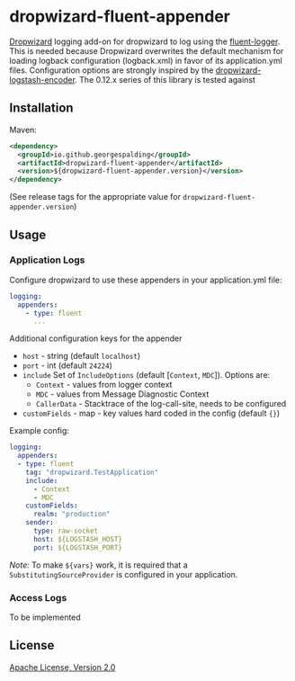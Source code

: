 # dropwizard-fluent-appender

[Dropwizard](http://dropwizard.io/) logging add-on for dropwizard to log using the [fluent-logger](https://github.com/fluent/fluent-logger-node).
This is needed because Dropwizard overwrites the default mechanism for loading logback configuration (logback.xml) in favor of its application.yml files.
Configuration options are strongly inspired by the [dropwizard-logstash-encoder](https://github.com/Wikia/dropwizard-logstash-encoder).
The 0.12.x series of this library is tested against 

## Installation
Maven:
```xml
<dependency>
  <groupId>io.github.georgespalding</groupId>
  <artifactId>dropwizard-fluent-appender</artifactId>
  <version>${dropwizard-fluent-appender.version}</version>
</dependency>
```
(See release tags for the appropriate value for `dropwizard-fluent-appender.version`)

## Usage
### Application Logs
Configure dropwizard to use these appenders in your application.yml file:
```yml
logging:
  appenders:
    - type: fluent
      ...
```

Additional configuration keys for the appender
* `host` - string (default `localhost`)
* `port` - int (default `24224`)
* `include` Set of `IncludeOptions` (default [`Context`, `MDC`]). Options are:
   - `Context` - values from logger context
   - `MDC` - values from Message Diagnostic Context
   - `CallerData` - Stacktrace of the log-call-site, needs to be configured   
* `customFields` - map - key values hard coded in the config (default `{}`)

Example config:
```yaml
logging:
  appenders:
  - type: fluent
    tag: "dropwizard.TestApplication"
    include: 
      - Context
      - MDC
    customFields:
      realm: "production"
    sender:
      type: raw-socket
      host: ${LOGSTASH_HOST}
      port: ${LOGSTASH_PORT}
```

*Note:* To make `${vars}` work, it is required that a `SubstitutingSourceProvider` is configured in your application.

### Access Logs
To be implemented

## License

[Apache License, Version 2.0](http://www.apache.org/licenses/)